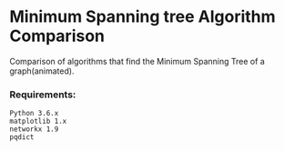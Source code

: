 # Minimum Spanning tree Algorithm Comparison
Comparison of algorithms that find the Minimum Spanning Tree of a graph(animated).

### Requirements:
    Python 3.6.x
    matplotlib 1.x
    networkx 1.9
    pqdict
